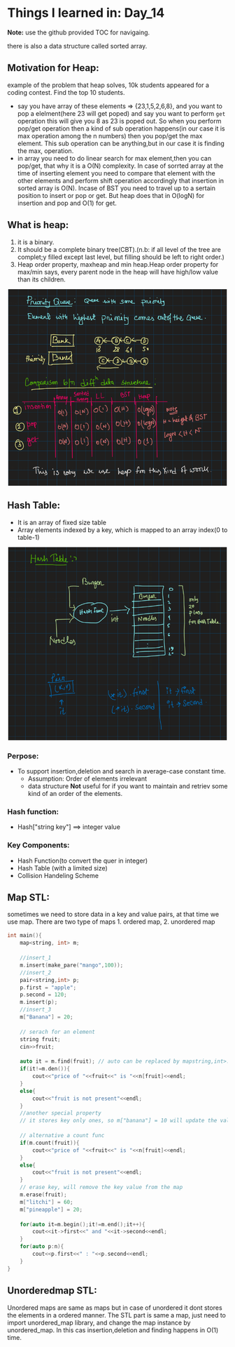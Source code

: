 # Things I learned in: Day_14
**Note:** use the github provided TOC for navigaing.

there is also a data structure called sorted array.
## Motivation for Heap:
example of the problem that heap solves, 10k students appeared for a coding contest. Find the top 10 students.

- say you have array of these elements => {23,1,5,2,6,8}, and you want to pop a elelment(here 23 will get poped) and say you want to perform `get` operation this will give you 8 as 23 is poped out. So when you perform pop/get operation then a kind of sub operation happens(in our case it is max operation among the n numbers) then you pop/get the max element. This sub operation can be anything,but in our case it is finding the max, operation.
- in array you need to do linear search for max element,then you can pop/get, that why it is a O(N) complexity. In case of sorrted array at the time of inserting element you need to compare that element with the other elements and perform shift operation accordingly that insertion in sorted array is O(N). Incase of BST you need to travel up to a sertain position to insert or pop or get. But heap does that in O(logN) for insertion and pop and O(1) for get. 

## What is heap:
1. it is a binary.
2. It should be a complete binary tree(CBT).(n.b: if all level of the tree are complet;y filled except last level, but filling should be left to right order.)
3. Heap order property, maxheap and min heap.Heap order property for max/min says, every parent node in the heap will have high/low value than its children.

<p align="center">
    <img src="../../imgs/heap.png" width="500">
</p>

## Hash Table:
- It is an array of fixed size table
- Array elements indexed by a key, which is mapped to an array index(0 to table-1)

<p align="center">
    <img src="../../imgs/hash_map.png" width="500">
</p>

### Perpose:
- To support insertion,deletion and search in average-case constant time.
    + Assumption: Order of elements irrelevant
    + data structure **Not** useful for if you want to maintain and retriev some kind of an order of the elements.

### Hash function:
- Hash["string key"] ==> integer value

### Key Components:

- Hash Function(to convert the quer in integer)
- Hash Table (with a limited size)
- Collision Handeling Scheme 

## Map STL:
sometimes we need to store data in a key and value pairs, at that time we use map. There are two type of maps 1. ordered map, 2. unordered map
```cpp
int main(){
    map<string, int> m;

    //insert_1
    m.insert(make_pare("mango",100));
    //insert_2
    pair<string,int> p;
    p.first = "apple";
    p.second = 120;
    m.insert(p);
    //insert_3
    m["Banana"] = 20;

    // serach for an element
    string fruit;
    cin>>fruit;

    auto it = m.find(fruit); // auto can be replaced by mapstring,int>::iterator
    if(it!=m.den()){
        cout<<"price of "<<fruit<<" is "<<n[fruit]<<endl;
    }
    else{
        cout<<"fruit is not present"<<endl;
    }
    //another special property
    // it stores key only ones, so m["banana"] = 10 will update the value of banana

    // alternative a count func
    if(m.count(fruit)){
        cout<<"price of "<<fruit<<" is "<<n[fruit]<<endl;
    }
    else{
        cout<<"fruit is not present"<<endl;
    }
    // erase key, will remove the key value from the map
    m.erase(fruit);
    m["litchi"] = 60;
    m["pineapple"] = 20;

    for(auto it=m.begin();it!=m.end();it++){
        cout<<it->first<<" and "<<it->second<<endl;
    }
    for(auto p:n){
        cout<<p.first<<" : "<<p.second<<endl;
    }
}
```

## Unorderedmap STL:
Unordered maps are same as maps but in case of unordered it dont stores the elements in a ordered manner. The STL part is same a map, just need to import unordered_map library, and change the map instance by unordered_map. In this cas insertion,deletion and finding happens in O(1) time.


